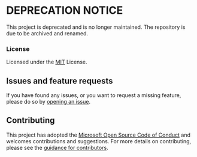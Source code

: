 # DEPRECATION NOTICE
This project is deprecated and is no longer maintained. The repository is due to be archived and renamed.

### License
Licensed under the [MIT](LICENSE.md) License.

## Issues and feature requests
If you have found any issues, or you want to request a missing feature, please do so by [opening an issue](https://github.com/Microsoft/tes-azure/issues/new).

## Contributing
This project has adopted the [Microsoft Open Source Code of Conduct](https://opensource.microsoft.com/codeofconduct/) and welcomes contributions and suggestions. For more details on contributing, please see the [guidance for contributors](CONTRIBUTING.md).
